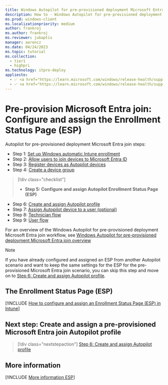 ```yaml
---
title: Windows Autopilot for pre-provisioned deployment Microsoft Entra join - Step 5 of 9 - Configure and assign the Enrollment Status Page (ESP)
description: How to - Windows Autopilot for pre-provisioned deployment Microsoft Entra join - Step 5 of 9 - Configure and assign the Enrollment Status Page (ESP).
ms.prod: windows-client
ms.localizationpriority: medium
author: frankroj
ms.author: frankroj
ms.reviewer: jubaptis
manager: aaroncz
ms.date: 04/24/2023
ms.topic: tutorial
ms.collection: 
  - tier1
  - highpri
ms.technology: itpro-deploy
appliesto:
  - ✅ <a href="https://learn.microsoft.com/windows/release-health/supported-versions-windows-client" target="_blank">Windows 11</a>
  - ✅ <a href="https://learn.microsoft.com/windows/release-health/supported-versions-windows-client" target="_blank">Windows 10</a>
---
```


# Pre-provision Microsoft Entra join: Configure and assign the Enrollment Status Page (ESP)

Autopilot for pre-provisioned deployment Microsoft Entra join steps:
- Step 1: [Set up Windows automatic Intune enrollment](azure-ad-join-automatic-enrollment.md)
- Step 2: [Allow users to join devices to Microsoft Entra ID](azure-ad-join-allow-users-to-join.md)
- Step 3: [Register devices as Autopilot devices](azure-ad-join-register-device.md)
- Step 4: [Create a device group](azure-ad-join-device-group.md)
> [!div class="checklist"]
> - **Step 5: Configure and assign Autopilot Enrollment Status Page (ESP)**
- Step 6: [Create and assign Autopilot profile](azure-ad-join-autopilot-profile.md)
- Step 7: [Assign Autopilot device to a user (optional)](azure-ad-join-assign-device-to-user.md)
- Step 8: [Technician flow](azure-ad-join-technician-flow.md)
- Step 9: [User flow](azure-ad-join-user-flow.md)

For an overview of the Windows Autopilot for pre-provisioned deployment Microsoft Entra join workflow, see [Windows Autopilot for pre-provisioned deployment Microsoft Entra join overview](azure-ad-join-workflow.md#workflow)

> [!NOTE]
>
> If you have already configured and assigned an ESP from another Autopilot scenario and want to keep the same settings for the ESP for the pre-provisioned Microsoft Entra join scenario, you can skip this step and move on to [Step 6: Create and assign Autopilot profile](azure-ad-join-autopilot-profile.md).

## The Enrollment Status Page (ESP)

[!INCLUDE [How to configure and assign an Enrollment Status Page (ESP) in Intune](../includes/configure-and-assign-esp.md)]

<a name='next-step-create-and-assign-a-pre-provisioned-azure-ad-join-autopilot-profile'></a>

## Next step: Create and assign a pre-provisioned Microsoft Entra join Autopilot profile

> [!div class="nextstepaction"]
> [Step 6: Create and assign Autopilot profile](azure-ad-join-autopilot-profile.md)

## More information

[!INCLUDE [More information ESP](../includes/more-info-esp.md)]
